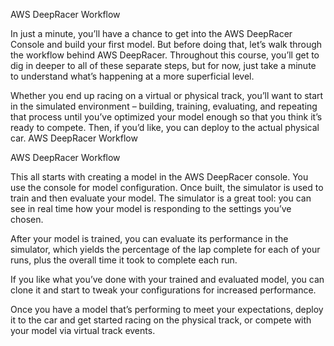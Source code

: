 AWS DeepRacer Workflow

In just a minute, you’ll have a chance to get into the AWS DeepRacer Console and build your first model. But before doing that, let’s walk through the workflow behind AWS DeepRacer. Throughout this course, you’ll get to dig in deeper to all of these separate steps, but for now, just take a minute to understand what’s happening at a more superficial level.

Whether you end up racing on a virtual or physical track, you’ll want to start in the simulated environment – building, training, evaluating, and repeating that process until you’ve optimized your model enough so that you think it’s ready to compete. Then, if you’d like, you can deploy to the actual physical car.
AWS DeepRacer Workflow

AWS DeepRacer Workflow

This all starts with creating a model in the AWS DeepRacer console. You use the console for model configuration. Once built, the simulator is used to train and then evaluate your model. The simulator is a great tool: you can see in real time how your model is responding to the settings you’ve chosen.

After your model is trained, you can evaluate its performance in the simulator, which yields the percentage of the lap complete for each of your runs, plus the overall time it took to complete each run.

If you like what you’ve done with your trained and evaluated model, you can clone it and start to tweak your configurations for increased performance.

Once you have a model that’s performing to meet your expectations, deploy it to the car and get started racing on the physical track, or compete with your model via virtual track events.


